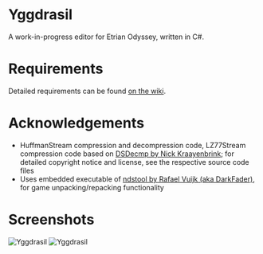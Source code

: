 Yggdrasil
=========

A work-in-progress editor for Etrian Odyssey, written in C#.

Requirements
============

Detailed requirements can be found [on the wiki](https://github.com/xdanieldzd/Yggdrasil/wiki/Compiling).

Acknowledgements
================

* HuffmanStream compression and decompression code, LZ77Stream compression code based on [DSDecmp by Nick Kraayenbrink](https://code.google.com/p/dsdecmp/); for detailed copyright notice and license, see the respective source code files
* Uses embedded executable of [ndstool by Rafael Vuijk (aka DarkFader)](http://www.darkfader.net/ds/), for game unpacking/repacking functionality

Screenshots
===========

![Yggdrasil](http://i.imgur.com/fUnYuvy.png)
![Yggdrasil](http://i.imgur.com/4Dpa67o.png)
